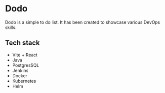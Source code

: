 # Dodo

Dodo is a simple to do list. It has been created to showcase various DevOps skills.

## Tech stack

* Vite + React
* Java
* PostgresSQL
* Jenkins
* Docker
* Kubernetes
* Helm
